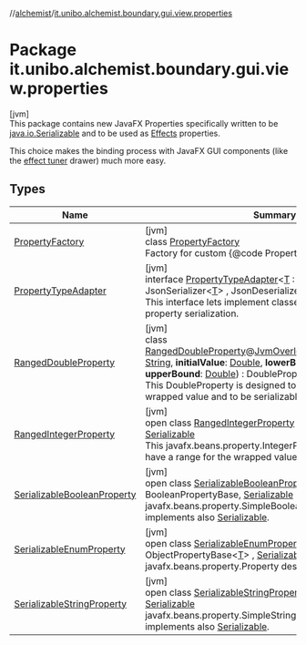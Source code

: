 //[alchemist](../../index.md)/[it.unibo.alchemist.boundary.gui.view.properties](index.md)

# Package it.unibo.alchemist.boundary.gui.view.properties

[jvm]\
This package contains new JavaFX Properties specifically written to be [java.io.Serializable](https://docs.oracle.com/javase/8/docs/api/java/io/Serializable.html) and to be used as [Effects](../it.unibo.alchemist.boundary.gui.effects/-effect-f-x/index.md) properties. 

 This choice makes the binding process with JavaFX GUI components (like the [ effect tuner](../it.unibo.alchemist.boundary.gui.controller/-effect-properties-controller/index.md) drawer) much more easy.

## Types

| Name | Summary |
|---|---|
| [PropertyFactory](-property-factory/index.md) | [jvm]<br>class [PropertyFactory](-property-factory/index.md)<br>Factory for custom {@code Property}. |
| [PropertyTypeAdapter](-property-type-adapter/index.md) | [jvm]<br>interface [PropertyTypeAdapter](-property-type-adapter/index.md)<[T](-property-type-adapter/index.md) : Property<out [Any](https://kotlinlang.org/api/latest/jvm/stdlib/kotlin/-any/index.html)>?> : JsonSerializer<[T](../it.unibo.alchemist.boundary.monitor/-f-x-step-monitor/index.md)> , JsonDeserializer<[T](../it.unibo.alchemist.boundary.monitor/-f-x-step-monitor/index.md)> <br>This interface lets implement classes for JavaFX custom property serialization. |
| [RangedDoubleProperty](-ranged-double-property/index.md) | [jvm]<br>class [RangedDoubleProperty](-ranged-double-property/index.md)@[JvmOverloads](https://kotlinlang.org/api/latest/jvm/stdlib/kotlin.jvm/-jvm-overloads/index.html)()constructor(**name**: [String](https://kotlinlang.org/api/latest/jvm/stdlib/kotlin/-string/index.html), **initialValue**: [Double](https://kotlinlang.org/api/latest/jvm/stdlib/kotlin/-double/index.html), **lowerBound**: [Double](https://kotlinlang.org/api/latest/jvm/stdlib/kotlin/-double/index.html), **upperBound**: [Double](https://kotlinlang.org/api/latest/jvm/stdlib/kotlin/-double/index.html)) : DoublePropertyBase, [Serializable](https://docs.oracle.com/javase/8/docs/api/java/io/Serializable.html)<br>This DoubleProperty is designed to have a range for the wrapped value and to be serializable. |
| [RangedIntegerProperty](-ranged-integer-property/index.md) | [jvm]<br>open class [RangedIntegerProperty](-ranged-integer-property/index.md) : IntegerPropertyBase, [Serializable](https://docs.oracle.com/javase/8/docs/api/java/io/Serializable.html)<br>This javafx.beans.property.IntegerProperty is designed to have a range for the wrapped value and to be serializable. |
| [SerializableBooleanProperty](-serializable-boolean-property/index.md) | [jvm]<br>open class [SerializableBooleanProperty](-serializable-boolean-property/index.md) : BooleanPropertyBase, [Serializable](https://docs.oracle.com/javase/8/docs/api/java/io/Serializable.html)<br>javafx.beans.property.SimpleBooleanProperty that implements also [Serializable](https://docs.oracle.com/javase/8/docs/api/java/io/Serializable.html). |
| [SerializableEnumProperty](-serializable-enum-property/index.md) | [jvm]<br>open class [SerializableEnumProperty](-serializable-enum-property/index.md)<[T](-serializable-enum-property/index.md) : [Enum](https://docs.oracle.com/javase/8/docs/api/java/lang/Enum.html)<[T](../it.unibo.alchemist.boundary.monitor/-f-x-step-monitor/index.md)>?> : ObjectPropertyBase<[T](../it.unibo.alchemist.boundary.monitor/-f-x-step-monitor/index.md)> , [Serializable](https://docs.oracle.com/javase/8/docs/api/java/io/Serializable.html)<br>javafx.beans.property.Property designed to wrap an [enum](https://docs.oracle.com/javase/8/docs/api/java/lang/Enum.html). |
| [SerializableStringProperty](-serializable-string-property/index.md) | [jvm]<br>open class [SerializableStringProperty](-serializable-string-property/index.md) : StringPropertyBase, [Serializable](https://docs.oracle.com/javase/8/docs/api/java/io/Serializable.html)<br>javafx.beans.property.SimpleStringProperty that implements also [Serializable](https://docs.oracle.com/javase/8/docs/api/java/io/Serializable.html). |
